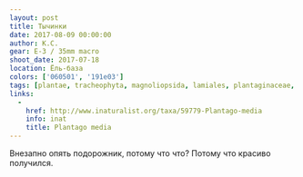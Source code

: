 ```yaml
---
layout: post
title: Тычинки
date: 2017-08-09 00:00:00
author: К.С.
gear: E-3 / 35mm macro
shoot_date: 2017-07-18
location: Ёль-база
colors: ['060501', '191e03']
tags: [plantae, tracheophyta, magnoliopsida, lamiales, plantaginaceae, plantago, plantago media]
links:
  -
    href: http://www.inaturalist.org/taxa/59779-Plantago-media
    info: inat
    title: Plantago media
---
```

Внезапно опять подорожник, потому что что? Потому что красиво получился.
